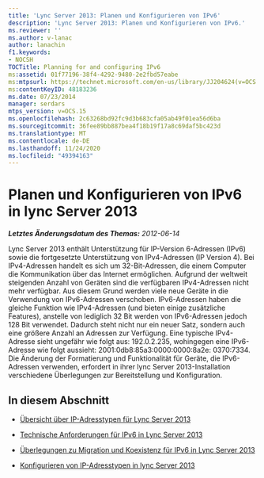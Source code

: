```yaml
---
title: 'Lync Server 2013: Planen und Konfigurieren von IPv6'
description: 'Lync Server 2013: Planen und Konfigurieren von IPv6.'
ms.reviewer: ''
ms.author: v-lanac
author: lanachin
f1.keywords:
- NOCSH
TOCTitle: Planning for and configuring IPv6
ms:assetid: 01f77196-38f4-4292-9480-2e2fbd57eabe
ms:mtpsurl: https://technet.microsoft.com/en-us/library/JJ204624(v=OCS.15)
ms:contentKeyID: 48183236
ms.date: 07/23/2014
manager: serdars
mtps_version: v=OCS.15
ms.openlocfilehash: 2c63268bd92fc9d3b683cfa05ab49f01ea56d6ba
ms.sourcegitcommit: 36fee89bb887bea4f18b19f17a8c69daf5bc423d
ms.translationtype: MT
ms.contentlocale: de-DE
ms.lasthandoff: 11/24/2020
ms.locfileid: "49394163"
---
```

# <a name="planning-for-and-configuring-ipv6-in-lync-server-2013"></a>Planen und Konfigurieren von IPv6 in lync Server 2013

<div data-xmlns="http://www.w3.org/1999/xhtml">

<div class="topic" data-xmlns="http://www.w3.org/1999/xhtml" data-msxsl="urn:schemas-microsoft-com:xslt" data-cs="https://msdn.microsoft.com/">

<div data-asp="https://msdn2.microsoft.com/asp">



</div>

<div id="mainSection">

<div id="mainBody">

<span> </span>

_**Letztes Änderungsdatum des Themas:** 2012-06-14_

Lync Server 2013 enthält Unterstützung für IP-Version 6-Adressen (IPv6) sowie die fortgesetzte Unterstützung von IPv4-Adressen (IP Version 4). Bei IPv4-Adressen handelt es sich um 32-Bit-Adressen, die einem Computer die Kommunikation über das Internet ermöglichen. Aufgrund der weltweit steigenden Anzahl von Geräten sind die verfügbaren IPv4-Adressen nicht mehr verfügbar. Aus diesem Grund werden viele neue Geräte in die Verwendung von IPv6-Adressen verschoben. IPv6-Adressen haben die gleiche Funktion wie IPv4-Adressen (und bieten einige zusätzliche Features), anstelle von lediglich 32 Bit werden von IPv6-Adressen jedoch 128 Bit verwendet. Dadurch steht nicht nur ein neuer Satz, sondern auch eine größere Anzahl an Adressen zur Verfügung. Eine typische IPv4-Adresse sieht ungefähr wie folgt aus: 192.0.2.235, wohingegen eine IPv6-Adresse wie folgt aussieht: 2001:0db8:85a3:0000:0000:8a2e: 0370:7334. Die Änderung der Formatierung und Funktionalität für Geräte, die IPv6-Adressen verwenden, erfordert in ihrer lync Server 2013-Installation verschiedene Überlegungen zur Bereitstellung und Konfiguration.

<div>

## <a name="in-this-section"></a>In diesem Abschnitt

  - [Übersicht über IP-Adresstypen für Lync Server 2013](lync-server-2013-overview-of-ip-address-types.md)

  - [Technische Anforderungen für IPv6 in Lync Server 2013](lync-server-2013-technical-requirements-for-ipv6.md)

  - [Überlegungen zu Migration und Koexistenz für IPv6 in Lync Server 2013](lync-server-2013-migration-and-coexistence-considerations-for-ipv6.md)

  - [Konfigurieren von IP-Adresstypen in lync Server 2013](lync-server-2013-configure-ip-address-types.md)

</div>

</div>

<span> </span>

</div>

</div>

</div>


